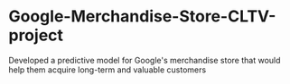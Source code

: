 # Google-Merchandise-Store-CLTV-project
Developed a predictive model for Google's merchandise store that would help them acquire long-term and valuable customers
